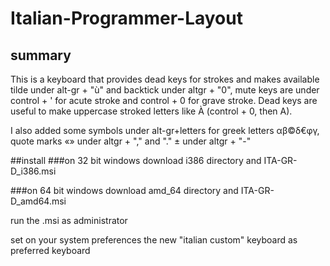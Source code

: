 # Italian-Programmer-Layout

## summary
This is a keyboard that provides dead keys for strokes and makes available tilde under alt-gr + "ù" and backtick under altgr + "0", mute keys are under control + ' for acute stroke and control + 0 for grave stroke. Dead keys are useful to make uppercase stroked letters like À (control + 0, then A).

I also added some symbols under alt-gr+letters for greek letters αβ©δ€φγ, quote marks «» under altgr + "," and "." ± under altgr + "-"

##install
###on 32 bit windows
download i386 directory and ITA-GR-D_i386.msi

###on 64 bit windows
download amd_64 directory and ITA-GR-D_amd64.msi


run the .msi as administrator

set on your system preferences the new "italian custom" keyboard  as preferred keyboard
